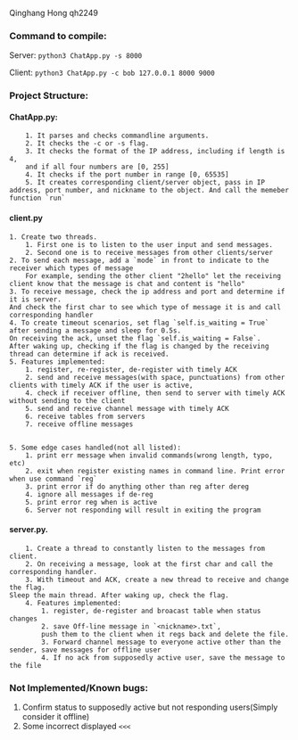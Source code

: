 Qinghang Hong qh2249

### Command to compile:
Server:
`python3 ChatApp.py -s 8000`

Client:
`python3 ChatApp.py -c bob 127.0.0.1 8000 9000`

### Project Structure:
    
   #### ChatApp.py: ####
        1. It parses and checks commandline arguments. 
        2. It checks the -c or -s flag.
        3. It checks the format of the IP address, including if length is 4, 
        and if all four numbers are [0, 255]
        4. It checks if the port number in range [0, 65535]
        5. It creates corresponding client/server object, pass in IP address, port number, and nickname to the object. And call the memeber function `run`

  #### client.py ####
    1. Create two threads. 
        1. First one is to listen to the user input and send messages.
        2. Second one is to receive messages from other clients/server
    2. To send each message, add a `mode` in front to indicate to the receiver which types of message
        For example, sending the other client "2hello" let the receiving client know that the message is chat and content is "hello"
    3. To receive message, check the ip address and port and determine if it is server. 
    And check the first char to see which type of message it is and call corresponding handler
    4. To create timeout scenarios, set flag `self.is_waiting = True` after sending a message and sleep for 0.5s. 
    On receiving the ack, unset the flag `self.is_waiting = False`. 
    After waking up, checking if the flag is changed by the receiving thread can determine if ack is received.
    5. Features implemented:
        1. register, re-register, de-register with timely ACK
        2. send and receive messages(with space, punctuations) from other clients with timely ACK if the user is active, 
        4. check if receiver offline, then send to server with timely ACK without sending to the client
        5. send and receive channel message with timely ACK
        6. receive tables from servers
        7. receive offline messages
         

    5. Some edge cases handled(not all listed):
        1. print err message when invalid commands(wrong length, typo, etc)
        2. exit when register existing names in command line. Print error when use command `reg` 
        3. print error if do anything other than reg after dereg
        4. ignore all messages if de-reg
        5. print error reg when is active
        6. Server not responding will result in exiting the program

#### server.py. ####

        1. Create a thread to constantly listen to the messages from client.
        2. On receiving a message, look at the first char and call the corresponding handler.
        3. With timeout and ACK, create a new thread to receive and change the flag. 
    Sleep the main thread. After waking up, check the flag.
        4. Features implemented:
            1. register, de-register and broacast table when status changes
            2. save Off-line message in `<nickname>.txt`, 
            push them to the client when it regs back and delete the file.
            3. Forward channel message to everyone active other than the sender, save messages for offline user
            4. If no ack from supposedly active user, save the message to the file

### Not Implemented/Known bugs:

1. Confirm status to supposedly active but not responding users(Simply consider it offline)
2. Some incorrect displayed `<<<`
